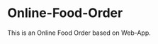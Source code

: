 # Online-Food-Order

This is an Online Food Order based on Web-App.















































